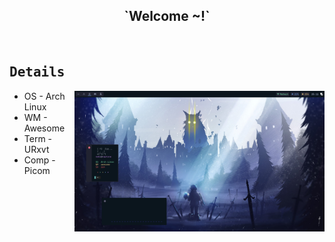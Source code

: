 <p align='center'>
  <h2 align='center'>
    `Welcome ~!`
  </h2><br>
</p>

## <samp>Details</samp> 
<img alt="rice" align="right" width="400px" src="https://github.com/N3k0Ch4n/Another_dotfiles/blob/main/20-05-22_15:11:37.png"/>

- OS - Arch Linux
- WM - Awesome
- Term - URxvt
- Comp - Picom

